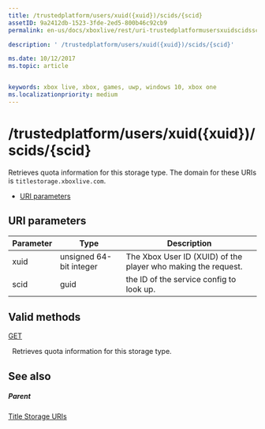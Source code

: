 ```yaml
---
title: /trustedplatform/users/xuid({xuid})/scids/{scid}
assetID: 9a2412db-1523-3fde-2ed5-800b46c92cb9
permalink: en-us/docs/xboxlive/rest/uri-trustedplatformusersxuidscidsscid.html

description: ' /trustedplatform/users/xuid({xuid})/scids/{scid}'

ms.date: 10/12/2017
ms.topic: article


keywords: xbox live, xbox, games, uwp, windows 10, xbox one
ms.localizationpriority: medium
---
```



# /trustedplatform/users/xuid({xuid})/scids/{scid}
Retrieves quota information for this storage type. 
The domain for these URIs is `titlestorage.xboxlive.com`.
 
  * [URI parameters](#ID4EV)
 
<a id="ID4EV"></a>

 
## URI parameters
 
| Parameter| Type| Description| 
| --- | --- | --- | 
| xuid| unsigned 64-bit integer| The Xbox User ID (XUID) of the player who making the request.| 
| scid| guid| the ID of the service config to look up.| 
  
<a id="ID4E3B"></a>

 
## Valid methods

[GET](uri-trustedplatformusersxuidscidsscid-get.md)

&nbsp;&nbsp;Retrieves quota information for this storage type. 
 
<a id="ID4EGC"></a>

 
## See also
 
<a id="ID4EIC"></a>

 
##### Parent 

[Title Storage URIs](atoc-reference-storagev2.md)

   